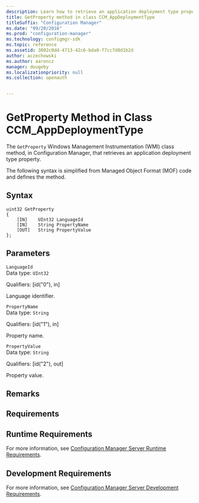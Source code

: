 ```yaml
---
description: Learn how to retrieve an application deployment type property using GetProperty class in Configuration Manager. 
title: GetProperty method in class CCM_AppDeploymentType
titleSuffix: "Configuration Manager"
ms.date: "09/20/2016"
ms.prod: "configuration-manager"
ms.technology: configmgr-sdk
ms.topic: reference
ms.assetid: 3002c0dd-4713-42c6-bda0-f7cc7d8d1b2d
author: aczechowski
ms.author: aaroncz
manager: dougeby
ms.localizationpriority: null
ms.collection: openauth


---
```

# GetProperty Method in Class CCM_AppDeploymentType
The `GetProperty` Windows Management Instrumentation (WMI) class method, in Configuration Manager, that retrieves an application deployment type property.   

 The following syntax is simplified from Managed Object Format (MOF) code and defines the method.  

## Syntax  

```  
uint32 GetProperty   
{  
    [IN]    UInt32 LanguageId  
    [IN]    String PropertyName  
    [OUT]   String PropertyValue  
};  
```  

## Parameters  
 `LanguageId`  
 Data type: `UInt32`  

 Qualifiers: [id("0"), in]  

 Language identifier.    

 `PropertyName`  
 Data type: `String`  

 Qualifiers: [id("1"), in]  

 Property name.    

 `PropertyValue`  
 Data type: `String`  

 Qualifiers: [id("2"), out]  

 Property value.    

## Remarks  

## Requirements  

## Runtime Requirements  
 For more information, see [Configuration Manager Server Runtime Requirements](../../../../../develop/core/reqs/server-runtime-requirements.md).  

## Development Requirements  
 For more information, see [Configuration Manager Server Development Requirements](../../../../../develop/core/reqs/server-development-requirements.md).
